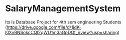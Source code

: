 # SalaryManagementSystem
Its is Database Project for 4th sem engineering Students 
(https://drive.google.com/file/d/1jdK-l0XvRNSokcCQl2qWU1m3aGpDQt_i/view?usp=sharing)
